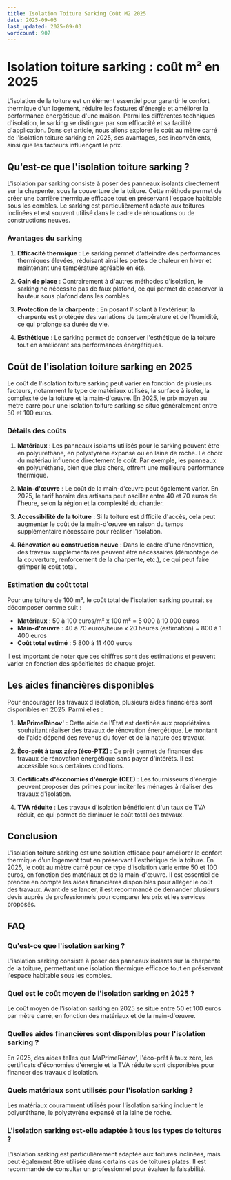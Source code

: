 ```yaml
---
title: Isolation Toiture Sarking Coût M2 2025
date: 2025-09-03
last_updated: 2025-09-03
wordcount: 907
---
```


# Isolation toiture sarking : coût m² en 2025

L'isolation de la toiture est un élément essentiel pour garantir le confort thermique d'un logement, réduire les factures d'énergie et améliorer la performance énergétique d'une maison. Parmi les différentes techniques d'isolation, le sarking se distingue par son efficacité et sa facilité d'application. Dans cet article, nous allons explorer le coût au mètre carré de l'isolation toiture sarking en 2025, ses avantages, ses inconvénients, ainsi que les facteurs influençant le prix.

## Qu'est-ce que l'isolation toiture sarking ?

L'isolation par sarking consiste à poser des panneaux isolants directement sur la charpente, sous la couverture de la toiture. Cette méthode permet de créer une barrière thermique efficace tout en préservant l'espace habitable sous les combles. Le sarking est particulièrement adapté aux toitures inclinées et est souvent utilisé dans le cadre de rénovations ou de constructions neuves.

### Avantages du sarking

1. **Efficacité thermique** : Le sarking permet d'atteindre des performances thermiques élevées, réduisant ainsi les pertes de chaleur en hiver et maintenant une température agréable en été.
   
2. **Gain de place** : Contrairement à d'autres méthodes d'isolation, le sarking ne nécessite pas de faux plafond, ce qui permet de conserver la hauteur sous plafond dans les combles.

3. **Protection de la charpente** : En posant l'isolant à l'extérieur, la charpente est protégée des variations de température et de l'humidité, ce qui prolonge sa durée de vie.

4. **Esthétique** : Le sarking permet de conserver l'esthétique de la toiture tout en améliorant ses performances énergétiques.

## Coût de l'isolation toiture sarking en 2025

Le coût de l'isolation toiture sarking peut varier en fonction de plusieurs facteurs, notamment le type de matériaux utilisés, la surface à isoler, la complexité de la toiture et la main-d'œuvre. En 2025, le prix moyen au mètre carré pour une isolation toiture sarking se situe généralement entre 50 et 100 euros.

### Détails des coûts

1. **Matériaux** : Les panneaux isolants utilisés pour le sarking peuvent être en polyuréthane, en polystyrène expansé ou en laine de roche. Le choix du matériau influence directement le coût. Par exemple, les panneaux en polyuréthane, bien que plus chers, offrent une meilleure performance thermique.

2. **Main-d'œuvre** : Le coût de la main-d'œuvre peut également varier. En 2025, le tarif horaire des artisans peut osciller entre 40 et 70 euros de l'heure, selon la région et la complexité du chantier.

3. **Accessibilité de la toiture** : Si la toiture est difficile d'accès, cela peut augmenter le coût de la main-d'œuvre en raison du temps supplémentaire nécessaire pour réaliser l'isolation.

4. **Rénovation ou construction neuve** : Dans le cadre d'une rénovation, des travaux supplémentaires peuvent être nécessaires (démontage de la couverture, renforcement de la charpente, etc.), ce qui peut faire grimper le coût total.

### Estimation du coût total

Pour une toiture de 100 m², le coût total de l'isolation sarking pourrait se décomposer comme suit :

- **Matériaux** : 50 à 100 euros/m² x 100 m² = 5 000 à 10 000 euros
- **Main-d'œuvre** : 40 à 70 euros/heure x 20 heures (estimation) = 800 à 1 400 euros
- **Coût total estimé** : 5 800 à 11 400 euros

Il est important de noter que ces chiffres sont des estimations et peuvent varier en fonction des spécificités de chaque projet.

## Les aides financières disponibles

Pour encourager les travaux d'isolation, plusieurs aides financières sont disponibles en 2025. Parmi elles :

1. **MaPrimeRénov'** : Cette aide de l'État est destinée aux propriétaires souhaitant réaliser des travaux de rénovation énergétique. Le montant de l'aide dépend des revenus du foyer et de la nature des travaux.

2. **Éco-prêt à taux zéro (éco-PTZ)** : Ce prêt permet de financer des travaux de rénovation énergétique sans payer d'intérêts. Il est accessible sous certaines conditions.

3. **Certificats d'économies d'énergie (CEE)** : Les fournisseurs d'énergie peuvent proposer des primes pour inciter les ménages à réaliser des travaux d'isolation.

4. **TVA réduite** : Les travaux d'isolation bénéficient d'un taux de TVA réduit, ce qui permet de diminuer le coût total des travaux.

## Conclusion

L'isolation toiture sarking est une solution efficace pour améliorer le confort thermique d'un logement tout en préservant l'esthétique de la toiture. En 2025, le coût au mètre carré pour ce type d'isolation varie entre 50 et 100 euros, en fonction des matériaux et de la main-d'œuvre. Il est essentiel de prendre en compte les aides financières disponibles pour alléger le coût des travaux. Avant de se lancer, il est recommandé de demander plusieurs devis auprès de professionnels pour comparer les prix et les services proposés.

## FAQ

### Qu'est-ce que l'isolation sarking ?

L'isolation sarking consiste à poser des panneaux isolants sur la charpente de la toiture, permettant une isolation thermique efficace tout en préservant l'espace habitable sous les combles.

### Quel est le coût moyen de l'isolation sarking en 2025 ?

Le coût moyen de l'isolation sarking en 2025 se situe entre 50 et 100 euros par mètre carré, en fonction des matériaux et de la main-d'œuvre.

### Quelles aides financières sont disponibles pour l'isolation sarking ?

En 2025, des aides telles que MaPrimeRénov', l'éco-prêt à taux zéro, les certificats d'économies d'énergie et la TVA réduite sont disponibles pour financer des travaux d'isolation.

### Quels matériaux sont utilisés pour l'isolation sarking ?

Les matériaux couramment utilisés pour l'isolation sarking incluent le polyuréthane, le polystyrène expansé et la laine de roche.

### L'isolation sarking est-elle adaptée à tous les types de toitures ?

L'isolation sarking est particulièrement adaptée aux toitures inclinées, mais peut également être utilisée dans certains cas de toitures plates. Il est recommandé de consulter un professionnel pour évaluer la faisabilité.